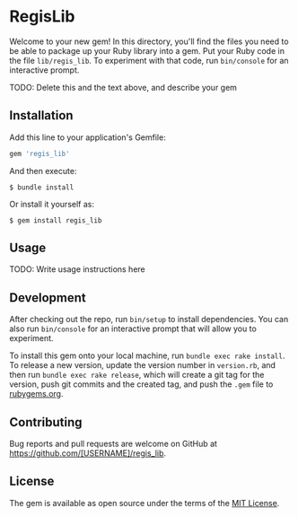 # RegisLib

Welcome to your new gem! In this directory, you'll find the files you need to be able to package up your Ruby library into a gem. Put your Ruby code in the file `lib/regis_lib`. To experiment with that code, run `bin/console` for an interactive prompt.

TODO: Delete this and the text above, and describe your gem

## Installation

Add this line to your application's Gemfile:

```ruby
gem 'regis_lib'
```

And then execute:

    $ bundle install

Or install it yourself as:

    $ gem install regis_lib

## Usage

TODO: Write usage instructions here

## Development

After checking out the repo, run `bin/setup` to install dependencies. You can also run `bin/console` for an interactive prompt that will allow you to experiment.

To install this gem onto your local machine, run `bundle exec rake install`. To release a new version, update the version number in `version.rb`, and then run `bundle exec rake release`, which will create a git tag for the version, push git commits and the created tag, and push the `.gem` file to [rubygems.org](https://rubygems.org).

## Contributing

Bug reports and pull requests are welcome on GitHub at https://github.com/[USERNAME]/regis_lib.

## License

The gem is available as open source under the terms of the [MIT License](https://opensource.org/licenses/MIT).
